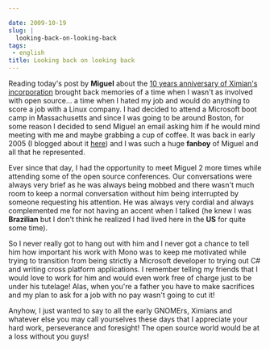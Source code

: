 ```yaml
---

date: 2009-10-19
slug: |
  looking-back-on-looking-back
tags:
 - english
title: Looking back on looking back
---
```


Reading today's post by **Miguel** about the [10 years anniversary of
Ximian's
incorporation](http://tirania.org/blog/archive/2009/Oct-19.html) brought
back memories of a time when I wasn't as involved with open source... a
time when I hated my job and would do anything to score a job with a
Linux company. I had decided to attend a Microsoft boot camp in
Massachusetts and since I was going to be around Boston, for some reason
I decided to send Miguel an email asking him if he would mind meeting
with me and maybe grabbing a cup of coffee. It was back in early 2005 (I
blogged about it [here](http://www.ogmaciel.com/?p=8)) and I was such a
huge **fanboy** of Miguel and all that he represented.

Ever since that day, I had the opportunity to meet Miguel 2 more times
while attending some of the open source conferences. Our conversations
were always very brief as he was always being mobbed and there wasn't
much room to keep a normal conversation without him being interrupted by
someone requesting his attention. He was always very cordial and always
complemented me for not having an accent when I talked (he knew I was
**Brazilian** but I don't think he realized I had lived here in the
**US** for quite some time).

So I never really got to hang out with him and I never got a chance to
tell him how important his work with Mono was to keep me motivated while
trying to transition from being strictly a Microsoft developer to trying
out C\# and writing cross platform applications. I remember telling my
friends that I would love to work for him and would even work free of
charge just to be under his tutelage! Alas, when you're a father you
have to make sacrifices and my plan to ask for a job with no pay wasn't
going to cut it!

Anyhow, I just wanted to say to all the early GNOMErs, Ximians and
whatever else you may call yourselves these days that I appreciate your
hard work, perseverance and foresight! The open source world would be at
a loss without you guys!
